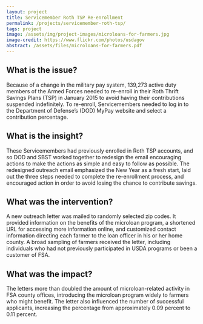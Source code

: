 ```yaml
---
layout: project
title: Servicemember Roth TSP Re-enrollment
permalink: /projects/servicemember-roth-tsp/
tags: project
image: /assets/img/project-images/microloans-for-farmers.jpg
image-credit: https://www.flickr.com/photos/usdagov
abstract: /assets/files/microloans-for-farmers.pdf
---
```

## What is the issue?

Because of a change in the military pay system, 139,273 active duty members of the Armed Forces needed to re-enroll in their Roth Thrift Savings Plans (TSP) in January 2015 to avoid having their contributions suspended indefinitely. To re-enroll, Servicemembers needed to log in to the Department of Defense’s (DOD) MyPay website and select a contribution percentage.

## What is the insight?

These Servicemembers had previously enrolled in Roth TSP accounts, and so DOD and SBST worked together to redesign the email encouraging actions to make the actions as simple and easy to follow as possible. The redesigned outreach email emphasized the New Year as a fresh start, laid out the three steps needed to complete the re-enrollment process, and encouraged action in order to avoid losing the chance to contribute savings.

## What was the intervention?

A new outreach letter was mailed to randomly selected zip codes. It provided information on the benefits of the microloan program, a shortened URL for accessing more information online, and customized contact information directing each farmer to the loan officer in his or her home county.  A broad sampling of farmers received the letter, including individuals who had not previously participated in USDA programs or been a customer of FSA.

## What was the impact?

The letters more than doubled the amount of microloan-related activity in FSA county offices, introducing the microloan program widely to farmers who might benefit.  The letter also influenced the number of successful applicants, increasing the percentage from approximately 0.09 percent to 0.11 percent.